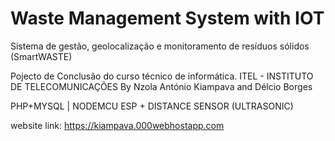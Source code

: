 # Waste Management System with IOT
Sistema de gestão, geolocalização e monitoramento de resíduos sólidos (SmartWASTE)


Pojecto de Conclusão do curso técnico de informática.
ITEL - INSTITUTO DE TELECOMUNICAÇÕES
By Nzola António Kiampava and Délcio Borges

PHP+MYSQL | NODEMCU ESP + DISTANCE SENSOR (ULTRASONIC)


website link:
https://kiampava.000webhostapp.com
